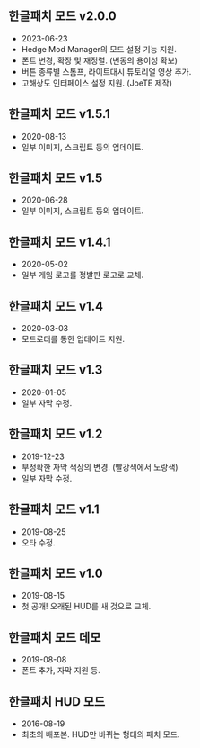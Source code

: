 ## 한글패치 모드 v2.0.0
- 2023-06-23
- Hedge Mod Manager의 모드 설정 기능 지원.
- 폰트 변경, 확장 및 재정렬. (변동의 용이성 확보)
- 버튼 종류별 스톰프, 라이트대시 튜토리얼 영상 추가.
- 고해상도 인터페이스 설정 지원. (JoeTE 제작)

## 한글패치 모드 v1.5.1
- 2020-08-13
- 일부 이미지, 스크립트 등의 업데이트.

## 한글패치 모드 v1.5
- 2020-06-28
- 일부 이미지, 스크립트 등의 업데이트.

## 한글패치 모드 v1.4.1
- 2020-05-02
- 일부 게임 로고를 정발판 로고로 교체.

## 한글패치 모드 v1.4
- 2020-03-03
- 모드로더를 통한 업데이트 지원.

## 한글패치 모드 v1.3
- 2020-01-05
- 일부 자막 수정.

## 한글패치 모드 v1.2
- 2019-12-23
- 부정확한 자막 색상의 변경. (빨강색에서 노랑색)
- 일부 자막 수정.

## 한글패치 모드 v1.1
- 2019-08-25
- 오타 수정.

## 한글패치 모드 v1.0
- 2019-08-15
- 첫 공개! 오래된 HUD를 새 것으로 교체.

## 한글패치 모드 데모
- 2019-08-08
- 폰트 추가, 자막 지원 등.

## 한글패치 HUD 모드
- 2016-08-19
- 최초의 배포본. HUD만 바뀌는 형태의 패치 모드.

